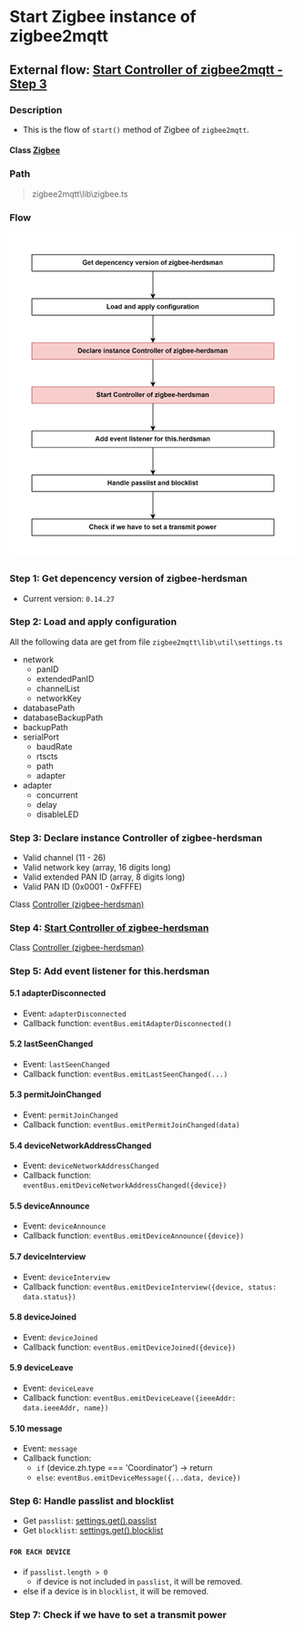 # Start Zigbee instance of zigbee2mqtt 

## External flow: [Start Controller of zigbee2mqtt - Step 3](5_start_controller_of_zigbee2mqtt.md#step-3-start-zigbee-instance-of-zigbee2mqtt)

### Description
- This is the flow of `start()` method of Zigbee of `zigbee2mqtt`.
  
#### Class [Zigbee](...)

### Path
> zigbee2mqtt\lib\zigbee.ts

### Flow

<img src="../images/5_3_start_zigbee_instance_of_zigbee2mqtt.png" width="550"/>

### Step 1: Get depencency version of zigbee-herdsman
- Current version: `0.14.27`

### Step 2: Load and apply configuration
All the following data are get from file `zigbee2mqtt\lib\util\settings.ts`
- network
  - panID
  - extendedPanID
  - channelList
  - networkKey
- databasePath
- databaseBackupPath
- backupPath
- serialPort
  - baudRate
  - rtscts
  - path
  - adapter
- adapter
  - concurrent
  - delay
  - disableLED

### Step 3: Declare instance Controller of zigbee-herdsman
- Valid channel (11 - 26)
- Valid network key (array, 16 digits long)
- Valid extended PAN ID (array, 8 digits long)
- Valid PAN ID (0x0001 - 0xFFFE)

Class [Controller (zigbee-herdsman)]()

### Step 4: [Start Controller of zigbee-herdsman](5_3_4_start_controller_of_zigbee-herdsman.md)

Class [Controller (zigbee-herdsman)]()

### Step 5: Add event listener for this.herdsman
#### 5.1 adapterDisconnected
- Event: `adapterDisconnected`
- Callback function: `eventBus.emitAdapterDisconnected()`

#### 5.2 lastSeenChanged
- Event: `lastSeenChanged`
- Callback function: `eventBus.emitLastSeenChanged(...)`

#### 5.3 permitJoinChanged
- Event: `permitJoinChanged`
- Callback function: `eventBus.emitPermitJoinChanged(data)`

#### 5.4 deviceNetworkAddressChanged
- Event: `deviceNetworkAddressChanged`
- Callback function: `eventBus.emitDeviceNetworkAddressChanged({device})`

#### 5.5 deviceAnnounce
- Event: `deviceAnnounce`
- Callback function: `eventBus.emitDeviceAnnounce({device})`

#### 5.7 deviceInterview
- Event: `deviceInterview`
- Callback function: `eventBus.emitDeviceInterview({device, status: data.status})`

#### 5.8 deviceJoined
- Event: `deviceJoined`
- Callback function: `eventBus.emitDeviceJoined({device})`

#### 5.9 deviceLeave
- Event: `deviceLeave`
- Callback function: `eventBus.emitDeviceLeave({ieeeAddr: data.ieeeAddr, name})`

#### 5.10 message
- Event: `message`
- Callback function:
  - `if` (device.zh.type === 'Coordinator') &rarr; return
  - `else`: `eventBus.emitDeviceMessage({...data, device})`

### Step 6: Handle passlist and blocklist
- Get `passlist`: [settings.get().passlist]()
- Get `blocklist`: [settings.get().blocklist]()

#### `FOR EACH DEVICE`
- if `passlist.length > 0`
  - if device is not included in `passlist`, it will be removed.
- else if a device is in `blocklist`, it will be removed.


### Step 7: Check if we have to set a transmit power




